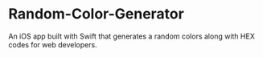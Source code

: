 # Random-Color-Generator
An iOS app built with Swift that generates a random colors along with HEX codes for web developers.
